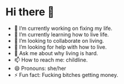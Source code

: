 # Hi there 👋

- 🔭 I’m currently working on fixing my life.
- 🌱 I’m currently learning how to live life.
- 👯 I’m looking to collaborate on living.
- 🤔 I’m looking for help with how to live.
- 💬 Ask me about why living is hard.
- 📫 How to reach me: childline.
- 😄 Pronouns: she/her
- ⚡ Fun fact: Fucking bitches getting money.

